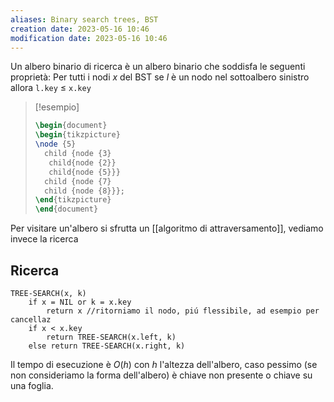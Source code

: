```yaml
---
aliases: Binary search trees, BST
creation date: 2023-05-16 10:46
modification date: 2023-05-16 10:46
---
```


Un albero binario di ricerca è un albero binario che soddisfa le seguenti proprietà:
Per tutti i nodi $x$ del BST se $l$ è un nodo nel sottoalbero sinistro allora `l.key` $\leq$ `x.key`

> [!esempio]
> ```tikz
> \begin{document}
> \begin{tikzpicture}
> \node {5}
> 	child {node {3}
> 	 child{node {2}}
> 	 child{node {5}}}
> 	child {node {7}
> 	child {node {8}}};
> \end{tikzpicture}
> \end{document}
> ```

Per visitare un'albero si sfrutta un [[algoritmo di attraversamento]], vediamo invece la ricerca

## Ricerca
```
TREE-SEARCH(x, k)
	if x = NIL or k = x.key
		return x //ritorniamo il nodo, piú flessibile, ad esempio per cancellaz
	if x < x.key
		return TREE-SEARCH(x.left, k)
	else return TREE-SEARCH(x.right, k)
```
Il tempo di esecuzione è $O(h)$ con $h$ l'altezza dell'albero, caso pessimo (se non consideriamo la forma dell'albero) è chiave non presente o chiave su una foglia.